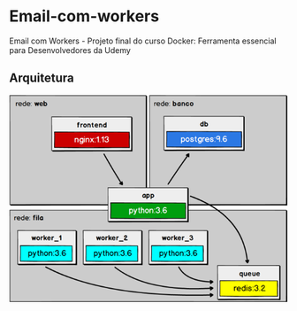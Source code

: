 # Email-com-workers
Email com Workers - Projeto final do curso Docker: Ferramenta essencial para Desenvolvedores da Udemy

## Arquitetura
<p align="center">
  <img src="img/system-diagram.png">
</p>


